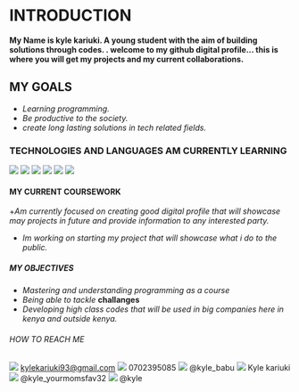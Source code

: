 

# INTRODUCTION
**My Name is kyle kariuki. A young student with the aim of building solutions through codes. . welcome to my github digital profile... this is where you will get my projects and my current collaborations.**

## MY GOALS
- *Learning programming.*
- *Be productive to the society.*
- *create long lasting solutions in tech related fields.*
  

### TECHNOLOGIES AND LANGUAGES AM CURRENTLY LEARNING

![]()![](https://img.icons8.com/?size=48&id=20909&format=png)             ![](https://img.icons8.com/?size=64&id=Nkym0Ujb8VGI&format=png)            ![](https://img.icons8.com/?size=80&id=hGdCwhSHUe6L&format=png)          ![](https://img.icons8.com/?size=48&id=9LzTKJEpw79X&format=png)                     ![](https://img.icons8.com/?size=50&id=7655&format=png)
![](https://i.pinimg.com/originals/d4/81/f3/d481f3c72e283309071f79e01b05c06d.gif)



#### MY CURRENT COURSEWORK
+*Am currently focused on creating good digital profile that will showcase may projects in future and provide information to any interested party.*
+ *Im working on starting my project that will showcase what i do to the public.*

##### MY OBJECTIVES
* *Mastering and understanding programming as a course*
* *Being able to tackle* **challanges**
* *Developing high class codes that will be used in big companies here in kenya and outside kenya.*

###### HOW TO REACH ME
![](https://img.icons8.com/?size=50&id=1HPEMGhkgT4o&format=gif) kylekariuki93@gmail.com ![](https://img.icons8.com/?size=50&id=UGjeZAvO94lh&format=gif) 0702395085 
![](https://img.icons8.com/?size=48&id=kM0cd7be1NC1&format=gif) @kyle_babu ![](https://img.icons8.com/?size=64&id=X8g2OZMx4ET5&format=gif) Kyle kariuki ![](https://img.icons8.com/?size=48&id=ZRiAFreol5mE&format=gif) @kyle_yourmomsfav32 ![](https://img.icons8.com/?size=50&id=Cj0GRwV9Xr9Q&format=gif) @kyle




